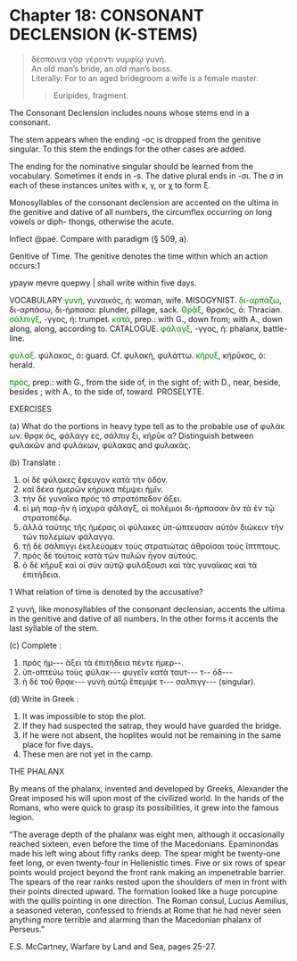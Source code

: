 # Chapter 18: CONSONANT DECLENSION (K-STEMS)

   >  δέσποινα γὰρ γέροντι νυμφίῳ γυνή.<br/>
   >  An old man’s bride, an old man’s boss.<br/>
   >  Literally: For to an aged bridegroom a wife is a female master.<br/>
 >> Euripides, fragment. 



<div type="textpart" subtype="para" n="101">
<p>The Consonant Declension includes nouns whose
stems end in a consonant.

The stem appears when the ending -ος is dropped from
the genitive singular. To this stem the endings for the
other cases are added.

The ending for the nominative singular should be learned
from the vocabulary. Sometimes it ends in -s. The dative
plural ends in -σι. The σ in each of these instances unites
with κ, γ, or χ to form ξ.

<div type="textpart" subtype="para" n="102">
<p>Monosyllables of the consonant declension are
accented on the ultima in the genitive and dative of all
numbers, the circumflex occurring on long vowels or diph-
thongs, otherwise the acute.

Inflect @paé. Compare with paradigm (§ 509, a).



<pb n="57"/>


<div type="textpart" subtype="para" n="103">
<p>Genitive of Time. The genitive denotes the time
within which an action occurs:1

ypayw mevre quepwy | shall write within five days.

<div type="textpart" subtype="para" n="104">
<p>VOCABULARY
<span style="color:green">γυνή</span>, γυναικός, ἡ: woman, wife.  MISOGYNIST.
<span style="color:green">δι-αρπάζω</span>, δι-αρπάσω, δι-ήρπασα:  plunder, pillage, sack.
<span style="color:green">Θρᾷξ</span>, θρᾳκός, ὁ: Thracian.
<span style="color:green">σάλπιγξ</span>, -γγος, ἡ: trumpet.
<span style="color:green">κατά</span>, prep.: with G., down from; with A., down along, along, according to. CATALOGUE.
<span style="color:green">φάλαγξ</span>, -γγος, ἡ: phalanx, battle-line.

<span style="color:green">φύλαξ</span>. φύλακος, ὁ: guard. Cf. φυλακή, φυλάττω.
<span style="color:green">κῆρυξ</span>, κήρῡκος, ὁ: herald.

<span style="color:green">πρός</span>, prep.: with G., from the side of, in the sight of; with D., near, beside, besides ; with A., to the side of, toward. PROSELYTE.

<div type="textpart" subtype="para" n="105">
<p>EXERCISES

(a) What do the portions in heavy type tell as to the
probable use of
φυλάκ ων.
θρᾳκ ός,
φάλαγγ ες,
σάλπιγ ξι,
κήρῡκ α?
Distinguish between φυλακῶν and
φυλάκων, φύλακας and φυλακάς.

(b) Translate :

1. οἱ δὲ φύλακες ἔφευγον κατὰ τὴν ὁδόν.
2. καὶ δέκα ἡμερῶν κήρυκα πέμψει ἡμῖν.
3. τὴν δὲ γυναῖκα πρὸς τὸ στρατόπεδον ἄξει.
4. εἰ μὴ παρ-ἣν ἡ ἰσχυρὰ φάλαγξ, οἱ πολέμιοι δι-ήρπασαν ἂν τὰ ἐν τῷ στρατοπέδῳ.
5. ἀλλὰ ταύτης τῆς ἡμέρας οἱ φύλακες ὑπ-ώπτευσαν αὐτὸν διώκειν τὴν τῶν πολεμίων φάλαγγα.
6. τῇ δὲ σάλπιγγι ἐκελεύομεν τοὺς στρατιώτας ἀθροῖσαι τοὺς ἵπτπτους.
7. πρὸς δὲ τούτοις κατὰ τῶν πυλῶν ἦγον αὐτούς.
8. ὁ δὲ κῆρυξ καὶ οἱ σὺν αὐτῷ φυλάξουσι καὶ τὰς γυναῖκας καὶ τὰ ἐπιτήδεια.

1 What relation of time is denoted by the accusative?

2 γυνή, like monosyllables of the consonant declensian, accents the ultima in the genitive and dative of all numbers. In the other forms it accents the last syllable of the stem.



<pb n="58"/>

(c) Complete :

1. πρὸς ἡμ--- ἄξει τὰ ἐπιτήδεια πέντε ἡμερ--.
3. ὑπ-οπτεύω τοὺς φύλακ--- φυγεῖν κατὰ ταυτ--- τ-- ὁδ---
3. ἡ δὲ τοῦ θρᾳκ--- γυνὴ αὐτῷ ἔπεμψε τ--- σαλπιγγ--- (singular).

(d) Write in Greek :

1. It was impossible to stop the plot.
2. If they had suspected the satrap, they would have guarded the bridge.
3. If he were not absent, the hoplites would not be remaining in the same place for five days.
4. These men are not yet in the camp.

<div type="textpart" subtype="para" n="106">
<p>THE PHALANX

By means of the phalanx, invented and developed by
Greeks, Alexander the Great imposed his will upon most
of the civilized world. In the hands of the Romans, who
were quick to grasp its possibilities, it grew into the famous
legion.


“The average depth of the phalanx was eight men,
although it occasionally reached sixteen, even before the
time of the Macedonians. Epaminondas made his left
wing about fifty ranks deep. The spear might be twenty-one feet long, or even twenty-four in Hellenistic times.
Five or six rows of spear points would project beyond the
front rank making an impenetrable barrier. The spears
of the rear ranks rested upon the shoulders of men in front
with their points directed upward. The formation looked
like a huge porcupine with the quills pointing in one
direction. The Roman consul, Lucius Aemilius, a seasoned
veteran, confessed to friends at Rome that he had never
seen anything more terrible and alarming than the Macedonian phalanx of Perseus.”

E.S. McCartney, Warfare by Land and Sea, pages 25-27.

<pb n="59"/>

</p>
</div>
</div>

